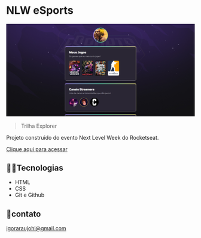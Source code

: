 # NLW eSports 

![preview](./.github/preview.png)

> Trilha Explorer 

Projeto construido do evento Next Level Week do Rocketseat.

[Clique aqui para acessar](https://igor-henriqueal.github.io/nlw-esports-explorer/) 


## 🧑‍💻Tecnologias

- HTML
- CSS
- Git e Github

## 💚contato

igoraraujohl@gmail.com